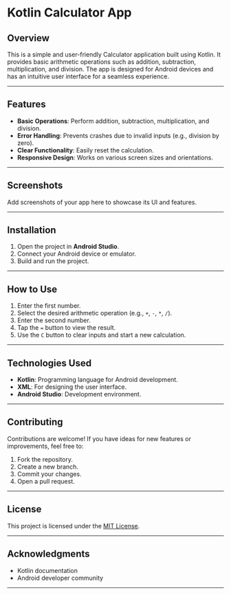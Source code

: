 # Kotlin Calculator App

## Overview
This is a simple and user-friendly Calculator application built using Kotlin. It provides basic arithmetic operations such as addition, subtraction, multiplication, and division. The app is designed for Android devices and has an intuitive user interface for a seamless experience.

---

## Features
- **Basic Operations**: Perform addition, subtraction, multiplication, and division.
- **Error Handling**: Prevents crashes due to invalid inputs (e.g., division by zero).
- **Clear Functionality**: Easily reset the calculation.
- **Responsive Design**: Works on various screen sizes and orientations.

---

## Screenshots
Add screenshots of your app here to showcase its UI and features.

---

## Installation
1. Open the project in **Android Studio**.
2. Connect your Android device or emulator.
3. Build and run the project.

---

## How to Use
1. Enter the first number.
2. Select the desired arithmetic operation (e.g., `+`, `-`, `*`, `/`).
3. Enter the second number.
4. Tap the `=` button to view the result.
5. Use the `C` button to clear inputs and start a new calculation.

---

## Technologies Used
- **Kotlin**: Programming language for Android development.
- **XML**: For designing the user interface.
- **Android Studio**: Development environment.

---

## Contributing
Contributions are welcome! If you have ideas for new features or improvements, feel free to:
1. Fork the repository.
2. Create a new branch.
3. Commit your changes.
4. Open a pull request.

---

## License
This project is licensed under the [MIT License](LICENSE).

---

## Acknowledgments
- Kotlin documentation
- Android developer community

---
